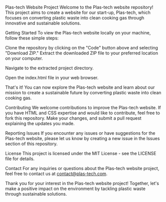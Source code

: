 Plas-tech Website Project
Welcome to the Plas-tech website repository! This project aims to create a website for our start-up, Plas-tech, which focuses on converting plastic waste into clean cooking gas through innovative and sustainable solutions.

Getting Started
To view the Plas-tech website locally on your machine, follow these simple steps:

Clone the repository by clicking on the "Code" button above and selecting "Download ZIP." Extract the downloaded ZIP file to your preferred location on your computer.

Navigate to the extracted project directory.

Open the index.html file in your web browser.

That's it! You can now explore the Plas-tech website and learn about our mission to create a sustainable future by converting plastic waste into clean cooking gas.

Contributing
We welcome contributions to improve the Plas-tech website. If you have HTML and CSS expertise and would like to contribute, feel free to fork this repository. Make your changes, and submit a pull request explaining the updates you made.

Reporting Issues
If you encounter any issues or have suggestions for the Plas-tech website, please let us know by creating a new issue in the Issues section of this repository.

License
This project is licensed under the MIT License - see the LICENSE file for details.

Contact
For any inquiries or questions about the Plas-tech website project, feel free to contact us at contact@plas-tech.com.

Thank you for your interest in the Plas-tech website project! Together, let's make a positive impact on the environment by tackling plastic waste through sustainable solutions.

